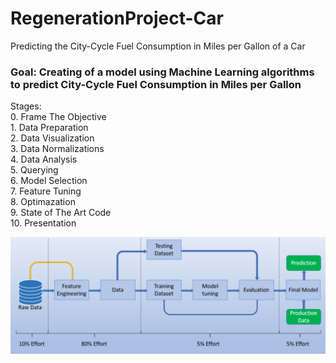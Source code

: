 # RegenerationProject-Car
Predicting the City-Cycle Fuel Consumption in Miles per Gallon of a Car

### Goal: Creating of a model using Machine Learning algorithms to predict City-Cycle Fuel Consumption in Miles per Gallon

Stages: <br/>
	0.  Frame The Objective<br/>
	1.  Data Preparation<br/>
	2.  Data Visualization<br/>
	3.  Data Normalizations<br/>
	4.  Data Analysis<br/>
	5.  Querying<br/>
	6.  Model Selection<br/>
	7.  Feature Tuning<br/>
	8.  Optimazation<br/>
	9.  State of The Art Code<br/>
	10. Presentation<br/>


![ML_Steps](images/mlsteps.png)
